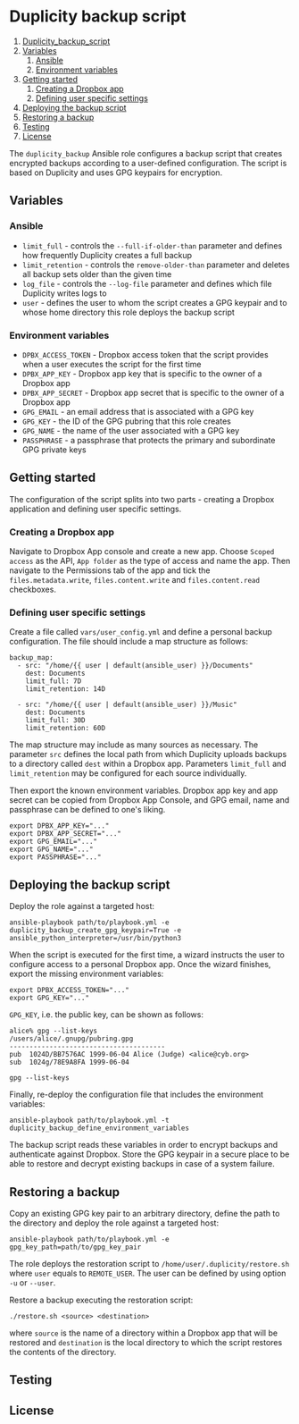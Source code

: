 # Duplicity backup script

1. [Duplicity_backup_script](#duplicity-backup-script)
2. [Variables](#variables)
    1. [Ansible](#ansible)
    2. [Environment variables](#environment-variables)
3. [Getting started](#getting-started)
    1. [Creating a Dropbox app](#creating-a-dropbox-app)
    2. [Defining user specific settings](#defining-user-specific-settings)
4. [Deploying the backup script](#deploying-the-backup-script)
5. [Restoring a backup](#restoring-a-backup)
6. [Testing](#testing)
7. [License](#authors-and-license)

The `duplicity_backup` Ansible role configures a backup script that creates encrypted backups according to a user-defined configuration. The script is based on Duplicity and uses GPG keypairs for encryption.

## Variables

### Ansible

* `limit_full` - controls the `--full-if-older-than` parameter and defines how frequently Duplicity creates a full backup
* `limit_retention` - controls the `remove-older-than` parameter and deletes all backup sets older than the given time
* `log_file` - controls the `--log-file` parameter and defines which file Duplicity writes logs to
* `user` - defines the user to whom the script creates a GPG keypair and to whose home directory this role deploys the backup script

### Environment variables

* `DPBX_ACCESS_TOKEN` - Dropbox access token that the script provides when a user executes the script for the first time
* `DPBX_APP_KEY` - Dropbox app key that is specific to the owner of a Dropbox app
* `DPBX_APP_SECRET` - Dropbox app secret that is specific to the owner of a Dropbox app
* `GPG_EMAIL` - an email address that is associated with a GPG key
* `GPG_KEY` - the ID of the GPG pubring that this role creates
* `GPG_NAME` - the name of the user associated with a GPG key
* `PASSPHRASE` - a passphrase that protects the primary and subordinate GPG private keys

## Getting started

The configuration of the script splits into two parts - creating a Dropbox application and defining user specific settings.

### Creating a Dropbox app

Navigate to Dropbox App console and create a new app. Choose `Scoped access` as the API, `App folder` as the type of access and name the app. Then navigate to the Permissions tab of the app and tick the `files.metadata.write`, `files.content.write` and `files.content.read` checkboxes.

### Defining user specific settings

Create a file called `vars/user_config.yml` and define a personal backup configuration. The file should include a map structure as follows:

```
backup_map:
  - src: "/home/{{ user | default(ansible_user) }}/Documents"
    dest: Documents
    limit_full: 7D
    limit_retention: 14D

  - src: "/home/{{ user | default(ansible_user) }}/Music"
    dest: Documents
    limit_full: 30D
    limit_retention: 60D
```

The map structure may include as many sources as necessary. The parameter `src` defines the local path from which Duplicity uploads backups to a directory called `dest` within a Dropbox app. Parameters `limit_full` and `limit_retention` may be configured for each source individually.

Then export the known environment variables. Dropbox app key and app secret can be copied from Dropbox App Console, and GPG email, name and passphrase can be defined to one's liking.

```
export DPBX_APP_KEY="..."
export DPBX_APP_SECRET="..."
export GPG_EMAIL="..."
export GPG_NAME="..."
export PASSPHRASE="..."
```

## Deploying the backup script

Deploy the role against a targeted host:

```
ansible-playbook path/to/playbook.yml -e duplicity_backup_create_gpg_keypair=True -e ansible_python_interpreter=/usr/bin/python3
```

When the script is executed for the first time, a wizard instructs the user to configure access to a personal Dropbox app. Once the wizard finishes, export the missing environment variables:

```
export DPBX_ACCESS_TOKEN="..."
export GPG_KEY="..."
```

`GPG_KEY`, i.e. the public key, can be shown as follows:

```
alice% gpg --list-keys
/users/alice/.gnupg/pubring.gpg
---------------------------------------
pub  1024D/BB7576AC 1999-06-04 Alice (Judge) <alice@cyb.org>
sub  1024g/78E9A8FA 1999-06-04
```

```
gpg --list-keys
```


Finally, re-deploy the configuration file that includes the environment variables:

```
ansible-playbook path/to/playbook.yml -t duplicity_backup_define_environment_variables
```

The backup script reads these variables in order to encrypt backups and authenticate against Dropbox. Store the GPG keypair in a secure place to be able to restore and decrypt existing backups in case of a system failure. 

## Restoring a backup

Copy an existing GPG key pair to an arbitrary directory, define the path to the directory and deploy the role against a targeted host:

 ```
 ansible-playbook path/to/playbook.yml -e gpg_key_path=path/to/gpg_key_pair
 ```

The role deploys the restoration script to `/home/user/.duplicity/restore.sh` where `user` equals to `REMOTE_USER`. The user can be defined by using option `-u` or `--user`.

Restore a backup executing the restoration script:

```
./restore.sh <source> <destination>
```

where `source` is the name of a directory within a Dropbox app that will be restored and `destination` is the local directory to which the script restores the contents of the directory.

## Testing

## License
